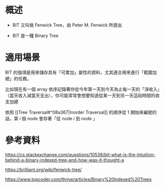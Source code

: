 # 概述

- BIT 又叫做 Fenwick Tree，由 Peter M. Fenwick 所提出

- BIT 是一種 Binary Tree

# 適用場景

BIT 的強項是用來儲存具有「可累加」屬性的資料，尤其適合用來進行「範圍加總」的任務。

比如現在有一個 array 依序記錄著你從今年第一天到今天為止每一天的「淨收入」（當天收入減當天支出），你可能常常會想要知道從某一天到另一天這段時間的收支加總

依照 [[Tree Traversal#^08a367|Inorder Traversal]] 的順序從 1 開始來編號的話，第 i 個 node 會存著「從 node i 到 node 」

# 參考資料

https://cs.stackexchange.com/questions/10538/bit-what-is-the-intuition-behind-a-binary-indexed-tree-and-how-was-it-thought-a

https://brilliant.org/wiki/fenwick-tree/

https://www.topcoder.com/thrive/articles/Binary%20Indexed%20Trees